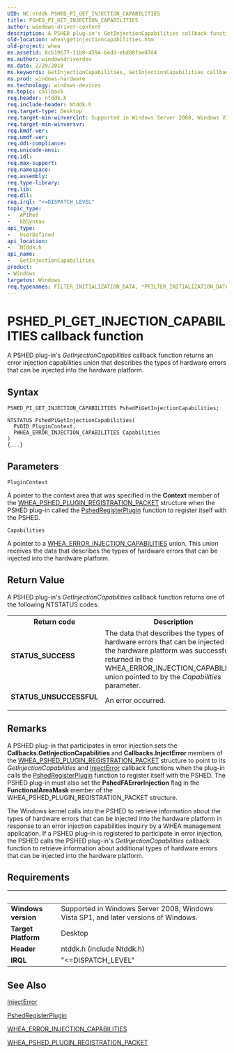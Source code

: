 ```yaml
---
UID: NC:ntddk.PSHED_PI_GET_INJECTION_CAPABILITIES
title: PSHED_PI_GET_INJECTION_CAPABILITIES
author: windows-driver-content
description: A PSHED plug-in's GetInjectionCapabilities callback function returns an error injection capabilities union that describes the types of hardware errors that can be injected into the hardware platform.
old-location: whea\getinjectioncapabilities.htm
old-project: whea
ms.assetid: 8cb19677-11b8-4594-b4dd-ebd00fae07d4
ms.author: windowsdriverdev
ms.date: 2/20/2018
ms.keywords: GetInjectionCapabilities, GetInjectionCapabilities callback function [WHEA Drivers and Applications], PSHED_PI_GET_INJECTION_CAPABILITIES, ntddk/GetInjectionCapabilities, whea.getinjectioncapabilities, whearef_0c5e00c7-c5d7-4e28-a351-7831d883c70f.xml
ms.prod: windows-hardware
ms.technology: windows-devices
ms.topic: callback
req.header: ntddk.h
req.include-header: Ntddk.h
req.target-type: Desktop
req.target-min-winverclnt: Supported in Windows Server 2008, Windows Vista SP1, and later versions of Windows.
req.target-min-winversvr: 
req.kmdf-ver: 
req.umdf-ver: 
req.ddi-compliance: 
req.unicode-ansi: 
req.idl: 
req.max-support: 
req.namespace: 
req.assembly: 
req.type-library: 
req.lib: 
req.dll: 
req.irql: "<=DISPATCH_LEVEL"
topic_type:
-	APIRef
-	kbSyntax
api_type:
-	UserDefined
api_location:
-	Ntddk.h
api_name:
-	GetInjectionCapabilities
product:
- Windows
targetos: Windows
req.typenames: FILTER_INITIALIZATION_DATA, *PFILTER_INITIALIZATION_DATA
---
```



# PSHED_PI_GET_INJECTION_CAPABILITIES callback function
A PSHED plug-in's <i>GetInjectionCapabilities</i> callback function returns an error injection capabilities union that describes the types of hardware errors that can be injected into the hardware platform.

## Syntax

```
PSHED_PI_GET_INJECTION_CAPABILITIES PshedPiGetInjectionCapabilities;

NTSTATUS PshedPiGetInjectionCapabilities(
  PVOID PluginContext,
  PWHEA_ERROR_INJECTION_CAPABILITIES Capabilities
)
{...}
```

## Parameters

`PluginContext`

A pointer to the context area that was specified in the <b>Context</b> member of the <a href="https://msdn.microsoft.com/library/windows/hardware/ff560617">WHEA_PSHED_PLUGIN_REGISTRATION_PACKET</a> structure when the PSHED plug-in called the <a href="https://msdn.microsoft.com/library/windows/hardware/ff559466">PshedRegisterPlugin</a> function to register itself with the PSHED.

`Capabilities`

A pointer to a <a href="https://msdn.microsoft.com/library/windows/hardware/ff560460">WHEA_ERROR_INJECTION_CAPABILITIES</a> union. This union receives the data that describes the types of hardware errors that can be injected into the hardware platform.


## Return Value

A PSHED plug-in's <i>GetInjectionCapabilities</i> callback function returns one of the following NTSTATUS codes:

<table>
<tr>
<th>Return code</th>
<th>Description</th>
</tr>
<tr>
<td width="40%">
<dl>
<dt><b>STATUS_SUCCESS</b></dt>
</dl>
</td>
<td width="60%">
The data that describes the types of hardware errors that can be injected into the hardware platform was successfully returned in the WHEA_ERROR_INJECTION_CAPABILITIES union pointed to by the <i>Capabilities</i> parameter.

</td>
</tr>
<tr>
<td width="40%">
<dl>
<dt><b>STATUS_UNSUCCESSFUL</b></dt>
</dl>
</td>
<td width="60%">
An error occurred.

</td>
</tr>
</table>

## Remarks

A PSHED plug-in that participates in error injection sets the <b>Callbacks.GetInjectionCapabilities </b>and <b>Callbacks.InjectError </b>members of the <a href="https://msdn.microsoft.com/library/windows/hardware/ff560617">WHEA_PSHED_PLUGIN_REGISTRATION_PACKET</a> structure to point to its <i>GetInjectionCapabilities</i> and <a href="https://msdn.microsoft.com/efd2658b-875e-4589-9ba0-42232e070b91">InjectError</a> callback functions when the plug-in calls the <a href="https://msdn.microsoft.com/library/windows/hardware/ff559466">PshedRegisterPlugin</a> function to register itself with the PSHED. The PSHED plug-in must also set the <b>PshedFAErrorInjection</b> flag in the <b>FunctionalAreaMask</b> member of the WHEA_PSHED_PLUGIN_REGISTRATION_PACKET structure.

The Windows kernel calls into the PSHED to retrieve information about the types of hardware errors that can be injected into the hardware platform in response to an error injection capabilities inquiry by a WHEA management application. If a PSHED plug-in is registered to participate in error injection, the PSHED calls the PSHED plug-in's <i>GetInjectionCapabilities</i> callback function to retrieve information about additional types of hardware errors that can be injected into the hardware platform.

## Requirements
| &nbsp; | &nbsp; |
| ---- |:---- |
| **Windows version** | Supported in Windows Server 2008, Windows Vista SP1, and later versions of Windows.  |
| **Target Platform** | Desktop |
| **Header** | ntddk.h (include Ntddk.h) |
| **IRQL** | "<=DISPATCH_LEVEL" |

## See Also

<a href="https://msdn.microsoft.com/efd2658b-875e-4589-9ba0-42232e070b91">InjectError</a>



<a href="https://msdn.microsoft.com/library/windows/hardware/ff559466">PshedRegisterPlugin</a>



<a href="https://msdn.microsoft.com/library/windows/hardware/ff560460">WHEA_ERROR_INJECTION_CAPABILITIES</a>



<a href="https://msdn.microsoft.com/library/windows/hardware/ff560617">WHEA_PSHED_PLUGIN_REGISTRATION_PACKET</a>